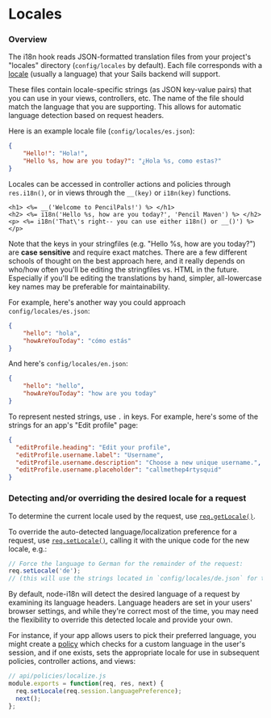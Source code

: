 # Locales

### Overview

The i18n hook reads JSON-formatted translation files from your project's "locales" directory (`config/locales` by default).  Each file corresponds with a [locale](http://en.wikipedia.org/wiki/Locale) (usually a language) that your Sails backend will support.

These files contain locale-specific strings (as JSON key-value pairs) that you can use in your views, controllers, etc.  The name of the file should match the language that you are supporting. This allows for automatic language detection based on request headers.

Here is an example locale file (`config/locales/es.json`):
```json
{
    "Hello!": "Hola!",
    "Hello %s, how are you today?": "¿Hola %s, como estas?"
}
```

Locales can be accessed in controller actions and policies through `res.i18n()`, or in views through the `__(key)` or `i18n(key)` functions.

```ejs
<h1> <%= __('Welcome to PencilPals!') %> </h1>
<h2> <%= i18n('Hello %s, how are you today?', 'Pencil Maven') %> </h2>
<p> <%= i18n('That\'s right-- you can use either i18n() or __()') %> </p>
```

Note that the keys in your stringfiles (e.g. "Hello %s, how are you today?") are **case sensitive** and require exact matches.  There are a few different schools of thought on the best approach here, and it really depends on who/how often you'll be editing the stringfiles vs. HTML in the future.  Especially if you'll be editing the translations by hand, simpler, all-lowercase key names may be preferable for maintainability.

For example, here's another way you could approach `config/locales/es.json`:

```json
{
    "hello": "hola",
    "howAreYouToday": "cómo estás"
}
```

And here's `config/locales/en.json`:

```json
{
    "hello": "hello",
    "howAreYouToday": "how are you today"
}
```

To represent nested strings, use `.` in keys.  For example, here's some of the strings for an app's "Edit profile" page:

``` json
{
  "editProfile.heading": "Edit your profile",
  "editProfile.username.label": "Username",
  "editProfile.username.description": "Choose a new unique username.",
  "editProfile.username.placeholder": "callmethep4rtysquid"
}
```


### Detecting and/or overriding the desired locale for a request

To determine the current locale used by the request, use [`req.getLocale()`](https://github.com/mashpie/i18n-node#getlocale).

To override the auto-detected language/localization preference for a request, use [`req.setLocale()`](https://github.com/mashpie/i18n-node#setlocale), calling it with the unique code for the new locale, e.g.:

```js
// Force the language to German for the remainder of the request:
req.setLocale('de');
// (this will use the strings located in `config/locales/de.json` for translation)
```

By default, node-i18n will detect the desired language of a request by examining its language headers.  Language headers are set in your users' browser settings, and while they're correct most of the time, you may need the flexibility to override this detected locale and provide your own.

For instance, if your app allows users to pick their preferred language, you might create a [policy](http://sailsjs.org/documentation/concepts/Policies) which checks for a custom language in the user's session, and if one exists, sets the appropriate locale for use in subsequent policies, controller actions, and views:

```js
// api/policies/localize.js
module.exports = function(req, res, next) {
  req.setLocale(req.session.languagePreference);
  next();
};
```

<docmeta name="displayName" value="Locales">
